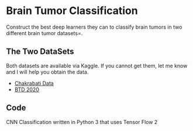 # Brain Tumor Classification
Construct the best deep learners they can to classify brain tumors in two different brain tumor datasets=.

## The Two DataSets
Both datasets are available via Kaggle.  If you cannot get them, let me know and I will help you obtain the data.
* [Chakrabati Data](https://www.kaggle.com/navoneel/brain-mri-images-for-brain-tumor-detection)
* [BTD 2020](https://www.kaggle.com/ahmedhamada0/brain-tumor-detection)

## Code
CNN Classification written in Python 3 that uses Tensor Flow 2
